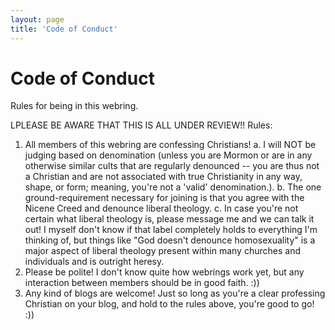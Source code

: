```yaml
---
layout: page
title: 'Code of Conduct'
---
```


# Code of Conduct

Rules for being in this webring.

LPLEASE BE AWARE THAT THIS IS ALL UNDER REVIEW!! 
Rules: 
1. All members of this webring are confessing Christians!
   a. I will NOT be judging based on denomination (unless you are Mormon or are in any otherwise similar cults that are regularly denounced -- you are thus not a Christian and are not associated with true Christianity in any way, shape, or form; meaning, you're not a 'valid' denomination.).
   b. The one ground-requirement necessary for joining is that you agree with the Nicene Creed and denounce liberal theology.
   c. In case you're not certain what liberal theology is, please message me and we can talk it out! I myself don't know if that label completely holds to everything I'm thinking of, but things like "God doesn't denounce homosexuality" is a major aspect of liberal theology present within many churches and individuals and is outright heresy. 
3. Please be polite! I don't know quite how webrings work yet, but any interaction between members should be in good faith. :))
4. Any kind of blogs are welcome! Just so long as you're a clear professing Christian on your blog, and hold to the rules above, you're good to go! :)) 
